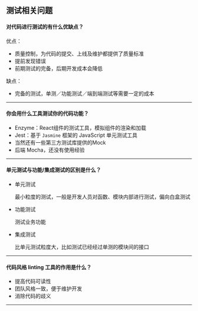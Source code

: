 ## 测试相关问题

#### 对代码进行测试的有什么优缺点？

优点：

* 质量控制，为代码的提交、上线及维护都提供了质量标准
* 提前发现错误
* 前期测试的完备，后期开发成本会降低

缺点：

* 完备的测试，单测／功能测试／端到端测试等需要一定的成本

---
#### 你会用什么工具测试你的代码功能？

* Enzyme：React组件的测试工具，模拟组件的渲染和加载
* Jest：基于 `Jasmine` 框架的 JavaScript 单元测试工具
* 当然还有一些第三方测试库提供的Mock
* 后端 Mocha，还没有使用经验

---
#### 单元测试与功能/集成测试的区别是什么？

* 单元测试

  最小粒度的测试，一般是开发人员对函数、模块内部进行测试，偏向白盒测试

* 功能测试

  测试业务功能

* 集成测试

  比单元测试粒度大，比如测试已经经过单测的模块间的接口

---
#### 代码风格 linting 工具的作用是什么？

* 提高代码可读性
* 团队风格一致，便于维护开发
* 消除代码的歧义

---